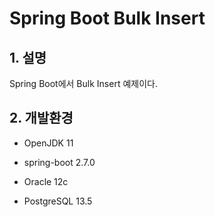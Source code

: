 # Spring Boot Bulk Insert

## 1. 설명
Spring Boot에서 Bulk Insert 예제이다.

## 2. 개발환경

* OpenJDK 11

* spring-boot 2.7.0

* Oracle 12c

* PostgreSQL 13.5
